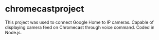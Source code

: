 # chromecastproject
This project was used to connect Google Home to IP cameras. Capable of displaying camera feed on Chromecast through voice command. Coded in Node.js.
